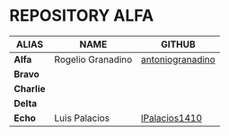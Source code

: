 # REPOSITORY ALFA

|      ALIAS   |       NAME   |  GITHUB    |
|-------------|--------------|------------|        
|     **Alfa**    |   Rogelio Granadino      |  [antoniogranadino](https://github.com/antoniogranadino)     |
|**Bravo**||
|**Charlie**||
|**Delta**||
|**Echo**|Luis Palacios|  [lPalacios1410](https://github.com/lpalacios1410) 
